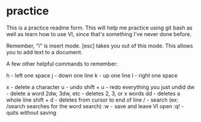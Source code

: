 # practice

This is a practice readme form. This will help me practice using git bash as well as learn how to use VI, since that's something I've never done before.

Remember, "i" is insert mode. [esc] takes you out of this mode. This allows you to add text to a document.

A few other helpful commands to remember:

h - left one space
j - down one line
k - up one line
l - right one space

x - delete a character
u - undo
shift + u - redo everything you just undid
dw - delete a word
2dw, 3dw, etc - deletes 2, 3, or x words
dd - deletes a whole line
shift + d - deletes from cursor to end of line
/ - search (ex: /search searches for the word search)
:w - save and leave VI open
:q! - quits without saving


